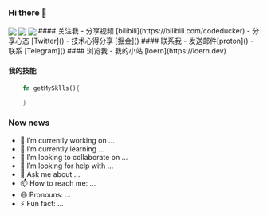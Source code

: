 ### Hi there 👋

<img align="center" src="https://github-readme-stats.vercel.app/api/?username=codeducker&show_icons=true&theme=cobalt" />
<img align="center" src="https://github-readme-stats.vercel.app/api/top-langs/?username=codeducker"/>
<img align="center" src="https://github-readme-stats.vercel.app/api/top-langs/?username=codeducker"/>
#### 关注我
- 分享视频 [bilibili](https://bilibili.com/codeducker)
- 分享心态 [Twitter]()
- 技术心得分享 [掘金]()
#### 联系我
- 发送邮件[proton]()
- 联系 [Telegram]()
#### 浏览我
- 我的小站 [loern](https://loern.dev)

#### 我的技能
```rust
    fn getMySklls(){

    }
```
### Now news
- 🔭 I’m currently working on ...
- 🌱 I’m currently learning ...
- 👯 I’m looking to collaborate on ...
- 🤔 I’m looking for help with ...
- 💬 Ask me about ...
- 📫 How to reach me: ...
- 😄 Pronouns: ...
- ⚡ Fun fact: ...
